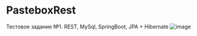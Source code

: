 # PasteboxRest
Тестовое задание №1. REST, MySql, SpringBoot, JPA + Hibernate
![image](https://user-images.githubusercontent.com/100539578/184504123-654e4011-11d6-457b-918b-c94736d6a5b0.png)
